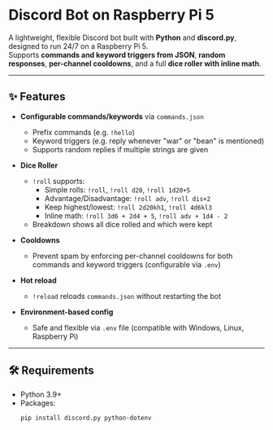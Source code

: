 # Discord Bot on Raspberry Pi 5

A lightweight, flexible Discord bot built with **Python** and **discord.py**, designed to run 24/7 on a Raspberry Pi 5.  
Supports **commands and keyword triggers from JSON**, **random responses**, **per-channel cooldowns**, and a full **dice roller with inline math**.

---

## ✨ Features

- **Configurable commands/keywords** via `commands.json`
  - Prefix commands (e.g. `!hello`)
  - Keyword triggers (e.g. reply whenever "war" or "bean" is mentioned)
  - Supports random replies if multiple strings are given

- **Dice Roller**
  - `!roll` supports:
    - Simple rolls: `!roll`, `!roll d20`, `!roll 1d20+5`
    - Advantage/Disadvantage: `!roll adv`, `!roll dis+2`
    - Keep highest/lowest: `!roll 2d20kh1`, `!roll 4d6kl3`
    - Inline math: `!roll 3d6 + 2d4 + 5`, `!roll adv + 1d4 - 2`
  - Breakdown shows all dice rolled and which were kept

- **Cooldowns**
  - Prevent spam by enforcing per-channel cooldowns for both commands and keyword triggers (configurable via `.env`)

- **Hot reload**
  - `!reload` reloads `commands.json` without restarting the bot

- **Environment-based config**
  - Safe and flexible via `.env` file (compatible with Windows, Linux, Raspberry Pi)

---

## 🛠 Requirements

- Python 3.9+
- Packages:
  ```bash
  pip install discord.py python-dotenv